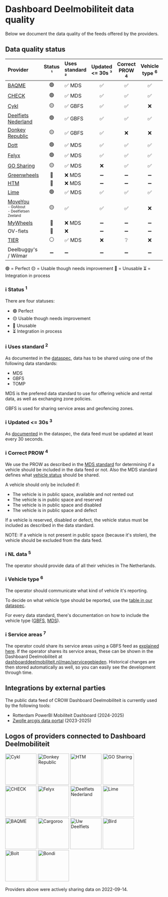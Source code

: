 # Dashboard Deelmobiliteit data quality

Below we document the data quality of the feeds offered by the providers.

## Data quality status

| **Provider**                                                                                                                                                                     | **Status** ¹ | Uses standard ² | Updated <= 30s ³ | Correct PROW <sup>4</sup> | Vehicle type <sup>6</sup> | Service areas <sup>7</sup> |
| :------------------------------------------------------------------------------------------------------------------------------------------------------------------------------- | :----------: | :-------------- | :--------------: | :-----------------------: | :-----------------------: | :------------------------: |
| [BAQME](https://github.com/Stichting-CROW/dashboarddeelmobiliteit-datakwaliteit/blob/main/provider/BAQME.md)                                                                     |      🟢      | ✅ MDS          |        ✅        |            ✅             |            ✅             |             ❌             |
| [CHECK](https://github.com/Stichting-CROW/dashboarddeelmobiliteit-datakwaliteit/blob/main/provider/CHECK.md)                                                                     |      🟢      | ✅ MDS          |        ✅        |            ✅             |            ✅             |             ✅             |
| [Cykl](https://github.com/Stichting-CROW/dashboarddeelmobiliteit-datakwaliteit/blob/main/provider/Cykl.md)                                                                       |      🟡      | ✅ GBFS         |        ✅        |            ✅             |            ❌             |             ❌             |
| [Deelfiets Nederland](https://github.com/Stichting-CROW/dashboarddeelmobiliteit-datakwaliteit/blob/main/provider/DeelfietsNederland.md)                                          |      🟢      | ✅ GBFS         |        ✅        |            ✅             |            ✅             |             ❌             |
| [Donkey Republic](https://github.com/Stichting-CROW/dashboarddeelmobiliteit-datakwaliteit/blob/main/provider/DonkeyRepublic.md)                                                  |      🟡      | ✅ GBFS         |        ✅        |            ❌             |            ❌             |             ❌             |
| [Dott](https://github.com/Stichting-CROW/dashboarddeelmobiliteit-datakwaliteit/blob/main/provider/Dott.md)                                                                       |      🟢      | ✅ MDS          |        ✅        |            ✅             |            ✅             |             ❌             |
| [Felyx](https://github.com/Stichting-CROW/dashboarddeelmobiliteit-datakwaliteit/blob/main/provider/Felyx.md)                                                                     |      🟢      | ✅ MDS          |        ✅        |            ✅             |            ✅             |             ❌             |
| [GO Sharing](https://github.com/Stichting-CROW/dashboarddeelmobiliteit-datakwaliteit/blob/main/provider/GoSharing.md)                                                            |      🟡      | ✅ MDS          |        ❌        |            ✅             |            ✅             |             ❌             |
| [Greenwheels](https://github.com/Stichting-CROW/dashboarddeelmobiliteit-datakwaliteit/blob/main/provider/Greenwheels.md)                                                         |      🔴      | ❌ MDS          |        ➖        |            ➖             |            ➖             |
| [HTM](https://github.com/Stichting-CROW/dashboarddeelmobiliteit-datakwaliteit/blob/main/provider/HTM.md)                                                                         |      🔴      | ❌ MDS          |        ➖        |            ➖             |            ➖             |             ❌             |
| [Lime](https://github.com/Stichting-CROW/dashboarddeelmobiliteit-datakwaliteit/blob/main/provider/Lime.md)                                                                       |      🟢      | ✅ MDS          |        ✅        |            ✅             |            ✅             |             ❌             |
| [MoveYou](https://github.com/Stichting-CROW/dashboarddeelmobiliteit-datakwaliteit/blob/main/provider/MoveYou.md)<br /><sub><sup>- GoAbout<br />- Deelfietsen Zeeland</sub></sup> |      🟡      | ✅              |        ✅        |            ✅             |            ❌             |             ❌             |
| [MyWheels](https://github.com/Stichting-CROW/dashboarddeelmobiliteit-datakwaliteit/blob/main/provider/MyWheels.md)                                                               |      🔴      | ❌ MDS          |        ➖        |            ➖             |            ➖             |             ➖             |
| OV-fiets                                                                                                                                                                         |      🔴      | ❌              |        ➖        |            ➖             |            ➖             |             ➖             |
| [TIER](https://github.com/Stichting-CROW/dashboarddeelmobiliteit-datakwaliteit/blob/main/provider/TIER.md)                                                                       |      ⚪      | ✅ MDS          |        ❌        |            ❔             |            ❌             |             ❌             |
| Deelbuggy's / Wilmar                                                                                                                                                             |      ➖      | ➖              |        ➖        |            ➖             |            ➖             |             ➖             |

🟢 = Perfect
🟡 = Usable though needs improvement
🔴 = Unusable
⏳ = Integration in process

### ℹ️ Status <sup>1</sup>

There are four statuses:

- 🟢 Perfect
- 🟡 Usable though needs improvement
- 🔴 Unusable
- ⏳ Integration in process

### ℹ️ Uses standard <sup>2</sup>

As documented in the [dataspec](https://docs.dashboarddeelmobiliteit.nl), data has to be shared using one of the following data standards:

- MDS
- GBFS
- TOMP

MDS is the prefered data standard to use for offering vehicle and rental data, as well as exchanging zone policies.

GBFS is used for sharing service areas and geofencing zones.

### ℹ️ Updated <= 30s <sup>3</sup>

As [documented](https://docs.dashboarddeelmobiliteit.nl/data_feeds/for_monitoring/#data-specifications) in the dataspec, the data feed must be updated at least every 30 seconds.

### ℹ️ Correct PROW <sup>4</sup>

We use the PROW as described in the [MDS standard](https://github.com/openmobilityfoundation/mobility-data-specification/blob/main/provider/README.md#mobility-data-specification-provider) for determining if a vehicle should be included in the data feed or not. Also the MDS standard defines what [vehicle status](https://github.com/openmobilityfoundation/mobility-data-specification/blob/main/general-information.md#state-machine-diagram) should be shared.

A vehicle should only be included if:

- The vehicle is in public space, available and not rented out
- The vehicle is in public space and reserved
- The vehicle is in public space and disabled
- The vehicle is in public space and defect

If a vehicle is reserved, disabled or defect, the vehicle status must be included as described in the data standard.

NOTE: If a vehicle is not present in public space (because it's stolen), the vehicle should be excluded from the data feed.

### ℹ️ NL data <sup>5</sup>

The operator should provide data of all their vehicles in The Netherlands.

### ℹ️ Vehicle type <sup>6</sup>

The operator should communicate what kind of vehicle it's reporting.

To decide on what vehicle type should be reported, use the [table in our dataspec](https://docs.dashboarddeelmobiliteit.nl/data_feeds/for_monitoring/#how-to-offer-vehicle-type-in-mds).

For every data standard, there's documentation on how to include the vehicle type ([GBFS](https://github.com/NABSA/gbfs/blob/master/gbfs.md#vehicle_typesjson-added-in-v21), [MDS](https://github.com/openmobilityfoundation/mobility-data-specification/blob/main/general-information.md#vehicle-types)).

### ℹ️ Service areas <sup>7</sup>

The operator could share its service areas using a GBFS feed as [explained here](https://docs.dashboarddeelmobiliteit.nl/data_feeds/service_areas/). If the operator shares its service areas, these can be shown in the Dashboard Deelmobiliteit at [dashboarddeelmobiliteit.nl/map/servicegebieden](https://dashboarddeelmobiliteit.nl/map/servicegebieden). Historical changes are then stored automatically as well, so you can easily see the development through time.

## Integrations by external parties

The public data feed of CROW Dashboard Deelmobiliteit is currently used by the following tools:

- Rotterdam PowerBI Mobiliteit Dashboard (2024-2025)
- [Zwolle arcgis data portal](https://www.arcgis.com/home/item.html?id=ec6f32f71d1f413ebbcbc3bc6a0e1151) (2023-2025)

## Logos of providers connected to Dashboard Deelmobiliteit

<img alt="Cykl" src="https://www.cykl.nl/img/cykl_word.png" width="100" />

<img alt="Donkey Republic" src="https://cdn.donkey.bike/wp-content/uploads/2016/04/16121255/New-logo-small.png" width="100" />

<img alt="HTM" src="https://www.htm.nl/media/ukygkkaq/htm-logo_def.svg" width="100" />

<img alt="GO Sharing" src="https://nl.go-sharing.com/app/uploads/2021/01/logo@2x.png" width="100" />

<img alt="CHECK" src="https://images.prismic.io/ridecheck/2e5103fa-6f51-4e52-844c-f35b14ae63ae_Check_Wordmark_Black.png?auto=compress,format" width="100" />

<img alt="Felyx" src="https://images.crunchbase.com/image/upload/c_pad,h_170,w_170,f_auto,b_white,q_auto:eco,dpr_2/iignk4msnfnxzombin4g" width="100" />

<img alt="Deelfiets Nederland" src="https://www.deelfietsnederland.nl/wp-content/uploads/2019/11/HL2mPwHA-300x236.png" width="100" />

<img alt="Lime" src="https://upload.wikimedia.org/wikipedia/commons/thumb/0/04/Lime_Logos-wiki-01.svg/2560px-Lime_Logos-wiki-01.svg.png" width="100" />

<img alt="BAQME" src="https://www.baqme.com/wp-content/uploads/2021/01/BAQME_Logo_Black@3x-1.png" width="100" />

<img alt="Cargoroo" src="https://cargoroo.nl/wp-content/uploads/2021/11/Cargoroo-web-logo-1.png" width="100" />

<img alt="Uw Deelfiets" src="https://www.uwdeelfiets.nl/wp-content/uploads/2021/06/uw-deelfiets-2021-logo-2.svg" width="100" />

<img alt="Bird" src="https://mms.businesswire.com/media/20220125005267/en/1308263/5/Bird_Logo_Lockup_ko.jpg" width="100" />

<img alt="Bolt" src="https://upload.wikimedia.org/wikipedia/commons/thumb/1/17/Bolt_logo.png/1200px-Bolt_logo.png?20190831113556" width="100" />

<img alt="Bondi" src="https://bondi.city/assets/img/bondi_logo_blue.jpeg" width="100" />

Providers above were actively sharing data on 2022-09-14.
